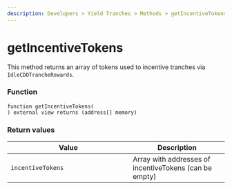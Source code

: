 ```yaml
---
description: Developers > Yield Tranches > Methods > getIncentiveTokens
---
```


# getIncentiveTokens

This method returns an array of tokens used to incentive tranches via `IdleCDOTrancheRewards`.

### Function

```solidity
function getIncentiveTokens(
) external view returns (address[] memory)
```

### Return values

<table><thead><tr><th width="267">Value</th><th>Description</th></tr></thead><tbody><tr><td><code>incentiveTokens</code></td><td>Array with addresses of incentiveTokens (can be empty)</td></tr></tbody></table>
